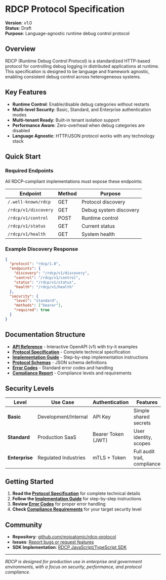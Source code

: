 # RDCP Protocol Specification

**Version**: v1.0  
**Status**: Draft  
**Purpose**: Language-agnostic runtime debug control protocol

## Overview

RDCP (Runtime Debug Control Protocol) is a standardized HTTP-based protocol for controlling debug logging in distributed applications at runtime. This specification is designed to be language and framework agnostic, enabling consistent debug control across heterogeneous systems.

## Key Features

- **Runtime Control**: Enable/disable debug categories without restarts
- **Multi-level Security**: Basic, Standard, and Enterprise authentication modes  
- **Multi-tenant Ready**: Built-in tenant isolation support
- **Performance Aware**: Zero-overhead when debug categories are disabled
- **Language Agnostic**: HTTP/JSON protocol works with any technology stack

## Quick Start

### Required Endpoints

All RDCP-compliant implementations must expose these endpoints:

| Endpoint | Method | Purpose |
|----------|--------|---------|
| `/.well-known/rdcp` | GET | Protocol discovery |
| `/rdcp/v1/discovery` | GET | Debug system discovery |
| `/rdcp/v1/control` | POST | Runtime control |
| `/rdcp/v1/status` | GET | Current status |
| `/rdcp/v1/health` | GET | System health |

### Example Discovery Response

```json
{
  "protocol": "rdcp/1.0",
  "endpoints": {
    "discovery": "/rdcp/v1/discovery",
    "control": "/rdcp/v1/control",
    "status": "/rdcp/v1/status",
    "health": "/rdcp/v1/health"
  },
  "security": {
    "level": "standard",
    "methods": ["bearer"],
    "required": true
  }
}
```

## Documentation Structure

- **[API Reference](api/)** - Interactive OpenAPI (v1) with try-it examples
- **[Protocol Specification](rdcp-protocol-specification.md)** - Complete technical specification
- **[Implementation Guide](rdcp-implementation-guide.md)** - Step-by-step implementation instructions
- **[Protocol Schemas](protocol-schemas.md)** - JSON schema definitions
- **[Error Codes](error-codes.md)** - Standard error codes and handling
- **[Compliance Report](PROTOCOL-COMPLIANCE-REPORT.md)** - Compliance levels and requirements

## Security Levels

| Level | Use Case | Authentication | Features |
|-------|----------|----------------|----------|
| **Basic** | Development/Internal | API Key | Simple shared secrets |
| **Standard** | Production SaaS | Bearer Token (JWT) | User identity, scopes |
| **Enterprise** | Regulated Industries | mTLS + Token | Full audit trail, compliance |

## Getting Started

1. **Read the [Protocol Specification](rdcp-protocol-specification.md)** for complete technical details
2. **Follow the [Implementation Guide](rdcp-implementation-guide.md)** for step-by-step instructions  
3. **Review [Error Codes](error-codes.md)** for proper error handling
4. **Check [Compliance Requirements](PROTOCOL-COMPLIANCE-REPORT.md)** for your target security level

## Community

- **Repository**: [github.com/mojoatomic/rdcp-protocol](https://github.com/mojoatomic/rdcp-protocol)
- **Issues**: [Report bugs or request features](https://github.com/mojoatomic/rdcp-protocol/issues)
- **SDK Implementation**: [RDCP JavaScript/TypeScript SDK](https://github.com/mojoatomic/rdcp)

---

*RDCP is designed for production use in enterprise and government environments, with a focus on security, performance, and protocol compliance.*
